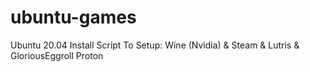 # ubuntu-games
Ubuntu 20.04 Install Script To Setup: Wine (Nvidia) &amp;  Steam &amp; Lutris &amp; GloriousEggroll Proton
